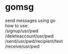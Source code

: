 # gomsg
send messages using go  
how to use:  
/signup/usr/pwd  
/deleteaccount/usr/pwd  
/send/usr/pwd/recipient/text  
/receive/usr/pwd
